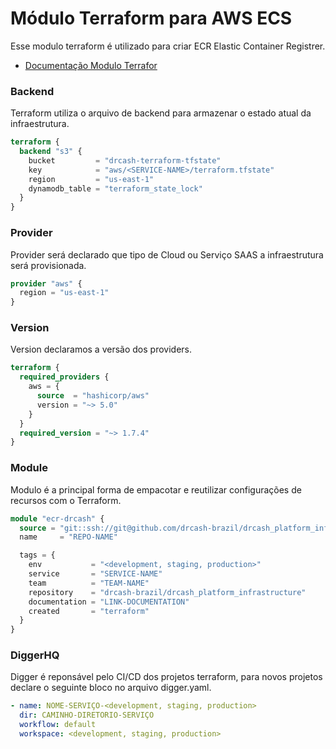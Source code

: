 
# Módulo Terraform para AWS ECS

Esse modulo terraform é utilizado para criar ECR Elastic Container Registrer.

- [Documentação Modulo Terrafor](module-docs.md)

### Backend

Terraform utiliza o arquivo de backend para armazenar o estado atual da infraestrutura. 

```terraform
terraform {
  backend "s3" {
    bucket         = "drcash-terraform-tfstate"
    key            = "aws/<SERVICE-NAME>/terraform.tfstate"
    region         = "us-east-1"
    dynamodb_table = "terraform_state_lock"
  }
}
```

### Provider

Provider será declarado que tipo de Cloud ou Serviço SAAS a infraestrutura será provisionada. 

```terraform
provider "aws" {
  region = "us-east-1"
}
```

### Version

Version declaramos a versão dos providers. 

```terraform
terraform {
  required_providers {
    aws = {
      source  = "hashicorp/aws"
      version = "~> 5.0"
    }
  }
  required_version = "~> 1.7.4"
}
```

### Module

Modulo é a principal forma de empacotar e reutilizar configurações de recursos com o Terraform.

```terraform
module "ecr-drcash" {
  source = "git::ssh://git@github.com/drcash-brazil/drcash_platform_infrastructure.git//modules/aws/ecs-app?ref=<VERSION>"
  name     = "REPO-NAME"

  tags = {
    env           = "<development, staging, production>"
    service       = "SERVICE-NAME"
    team          = "TEAM-NAME"
    repository    = "drcash-brazil/drcash_platform_infrastructure"
    documentation = "LINK-DOCUMENTATION"
    created       = "terraform"
  }
}
```

### DiggerHQ

Digger é reponsável pelo CI/CD dos projetos terraform, para novos projetos declare o seguinte bloco no arquivo digger.yaml. 

```yaml
- name: NOME-SERVIÇO-<development, staging, production>
  dir: CAMINHO-DIRETORIO-SERVIÇO
  workflow: default
  workspace: <development, staging, production>
```
